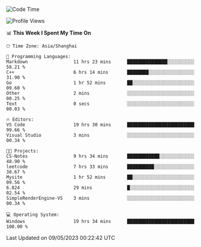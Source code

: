 <!--START_SECTION:waka-->
![Code Time](http://img.shields.io/badge/Code%20Time-916%20hrs%2042%20mins-blue)

![Profile Views](http://img.shields.io/badge/Profile%20Views-0-blue)

📊 **This Week I Spent My Time On** 

```text
🕑︎ Time Zone: Asia/Shanghai

💬 Programming Languages: 
Markdown                 11 hrs 23 mins      ███████████████░░░░░░░░░░   58.21 % 
C++                      6 hrs 14 mins       ████████░░░░░░░░░░░░░░░░░   31.90 % 
Go                       1 hr 52 mins        ██░░░░░░░░░░░░░░░░░░░░░░░   09.60 % 
Other                    2 mins              ░░░░░░░░░░░░░░░░░░░░░░░░░   00.25 % 
Text                     0 secs              ░░░░░░░░░░░░░░░░░░░░░░░░░   00.03 % 

🔥 Editors: 
VS Code                  19 hrs 30 mins      █████████████████████████   99.66 % 
Visual Studio            3 mins              ░░░░░░░░░░░░░░░░░░░░░░░░░   00.34 % 

🐱‍💻 Projects: 
CS-Notes                 9 hrs 34 mins       ████████████░░░░░░░░░░░░░   48.90 % 
leetcode                 7 hrs 33 mins       ██████████░░░░░░░░░░░░░░░   38.67 % 
Mysite                   1 hr 52 mins        ██░░░░░░░░░░░░░░░░░░░░░░░   09.56 % 
6.824                    29 mins             █░░░░░░░░░░░░░░░░░░░░░░░░   02.54 % 
SimpleRenderEngine-VS    3 mins              ░░░░░░░░░░░░░░░░░░░░░░░░░   00.34 % 

💻 Operating System: 
Windows                  19 hrs 34 mins      █████████████████████████   100.00 % 
```


 Last Updated on 09/05/2023 00:22:42 UTC
<!--END_SECTION:waka-->
